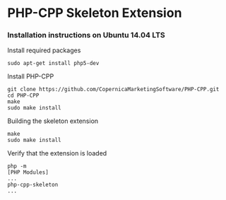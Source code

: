 # PHP-CPP Skeleton Extension

### Installation instructions on Ubuntu 14.04 LTS

Install required packages
```
sudo apt-get install php5-dev

```

Install PHP-CPP
```
git clone https://github.com/CopernicaMarketingSoftware/PHP-CPP.git
cd PHP-CPP
make
sudo make install
```

Building the skeleton extension
```
make
sudo make install
```

Verify that the extension is loaded
```
php -m
[PHP Modules]
...
php-cpp-skeleton
...
```

